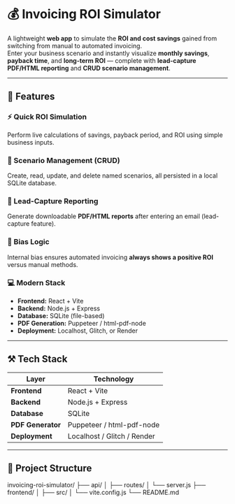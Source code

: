 # 💰 Invoicing ROI Simulator

A lightweight **web app** to simulate the **ROI and cost savings** gained from switching from manual to automated invoicing.  
Enter your business scenario and instantly visualize **monthly savings**, **payback time**, and **long-term ROI** — complete with **lead-capture PDF/HTML reporting** and **CRUD scenario management**.

---

## 🚀 Features

### ⚡ Quick ROI Simulation
Perform live calculations of savings, payback period, and ROI using simple business inputs.

### 📂 Scenario Management (CRUD)
Create, read, update, and delete named scenarios, all persisted in a local SQLite database.

### 📑 Lead-Capture Reporting
Generate downloadable **PDF/HTML reports** after entering an email (lead-capture feature).

### 🧠 Bias Logic
Internal bias ensures automated invoicing **always shows a positive ROI** versus manual methods.

### 💻 Modern Stack
- **Frontend:** React + Vite  
- **Backend:** Node.js + Express  
- **Database:** SQLite (file-based)  
- **PDF Generation:** Puppeteer / html-pdf-node  
- **Deployment:** Localhost, Glitch, or Render  

---

## ⚒️ Tech Stack

| Layer | Technology |
|--------|-------------|
| **Frontend** | React + Vite |
| **Backend** | Node.js + Express |
| **Database** | SQLite |
| **PDF Generator** | Puppeteer / html-pdf-node |
| **Deployment** | Localhost / Glitch / Render |

---

## 🧩 Project Structure

invoicing-roi-simulator/
├── api/
│   ├── routes/
│   └── server.js
├── frontend/
│   ├── src/
│   └── vite.config.js
└── README.md


